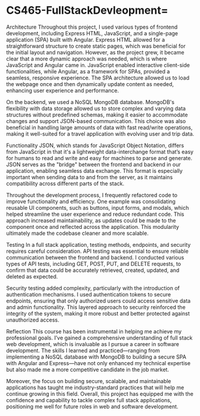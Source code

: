 # CS465-FullStackDevleopment=

Architecture
Throughout this project, I used various types of frontend development, including Express HTML, JavaScript, and a single-page application (SPA) built with Angular. Express HTML allowed for a straightforward structure to create static pages, which was beneficial for the initial layout and navigation. However, as the project grew, it became clear that a more dynamic approach was needed, which is where JavaScript and Angular came in. JavaScript enabled interactive client-side functionalities, while Angular, as a framework for SPAs, provided a seamless, responsive experience. The SPA architecture allowed us to load the webpage once and then dynamically update content as needed, enhancing user experience and performance.

On the backend, we used a NoSQL MongoDB database. MongoDB's flexibility with data storage allowed us to store complex and varying data structures without predefined schemas, making it easier to accommodate changes and support JSON-based communication. This choice was also beneficial in handling large amounts of data with fast read/write operations, making it well-suited for a travel application with evolving user and trip data.

Functionality
JSON, which stands for JavaScript Object Notation, differs from JavaScript in that it's a lightweight data-interchange format that’s easy for humans to read and write and easy for machines to parse and generate. JSON serves as the "bridge" between the frontend and backend in our application, enabling seamless data exchange. This format is especially important when sending data to and from the server, as it maintains compatibility across different parts of the stack.

Throughout the development process, I frequently refactored code to improve functionality and efficiency. One example was consolidating reusable UI components, such as buttons, input forms, and modals, which helped streamline the user experience and reduce redundant code. This approach increased maintainability, as updates could be made to the component once and reflected across the application. This modularity ultimately made the codebase cleaner and more scalable.

Testing
In a full stack application, testing methods, endpoints, and security requires careful consideration. API testing was essential to ensure reliable communication between the frontend and backend. I conducted various types of API tests, including GET, POST, PUT, and DELETE requests, to confirm that data could be accurately retrieved, created, updated, and deleted as expected.

Security testing added complexity, particularly with the introduction of authentication mechanisms. I used authentication tokens to secure endpoints, ensuring that only authorized users could access sensitive data and admin functionality. This layered approach to security reinforced the integrity of the system, making it more robust and better protected against unauthorized access.

Reflection
This course has been instrumental in helping me achieve my professional goals. I’ve gained a comprehensive understanding of full stack web development, which is invaluable as I pursue a career in software development. The skills I learned and practiced—ranging from implementing a NoSQL database with MongoDB to building a secure SPA with Angular and Express—have not only enhanced my technical expertise but also made me a more competitive candidate in the job market.

Moreover, the focus on building secure, scalable, and maintainable applications has taught me industry-standard practices that will help me continue growing in this field. Overall, this project has equipped me with the confidence and capability to tackle complex full stack applications, positioning me well for future roles in web and software development.

